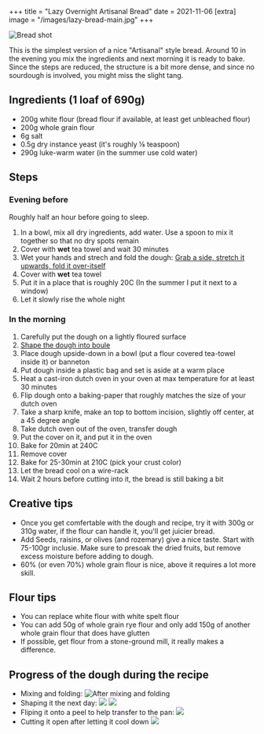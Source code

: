 +++
title = "Lazy Overnight Artisanal Bread"
date = 2021-11-06
[extra]
image = "/images/lazy-bread-main.jpg"
+++

![Bread shot](/images/lazy-bread-main.jpg)

This is the simplest version of a nice "Artisanal" style bread.
Around 10 in the evening you mix the ingredients and next morning it is ready to bake.
Since the steps are reduced, the structure is a bit more dense, and since no sourdough is involved, you might miss the slight tang.

## Ingredients (1 loaf of 690g)

- 200g white flour (bread flour if available, at least get unbleached flour)
- 200g whole grain flour
- 6g salt
- 0.5g dry instance yeast (it's roughly ⅛ teaspoon)
- 290g luke-warm water (in the summer use cold water)

## Steps
### Evening before
Roughly half an hour before going to sleep.

1. In a bowl, mix all dry ingredients, add water. Use a spoon to mix it together so that no dry spots remain
2. Cover with **wet** tea towel and wait 30 minutes
3. Wet your hands and strech and fold the dough: [Grab a side, stretch it upwards, fold it over-itself](https://www.theclevercarrot.com/2020/05/how-to-stretch-and-fold-sourdough/)
4. Cover with **wet** tea towel
5. Put it in a place that is roughly 20C (In the summer I put it next to a window)
6. Let it slowly rise the whole night

### In the morning

1. Carefully put the dough on a lightly floured surface
3. [Shape the dough into boule](https://www.youtube.com/watch?t=28&v=pmTPL2J8OZk)
4. Place dough upside-down in a bowl (put a flour covered tea-towel inside it) or banneton
5. Put dough inside a plastic bag and set is aside at a warm place
6. Heat a cast-iron dutch oven in your oven at max temperature for at least 30 minutes
7. Flip dough onto a baking-paper that roughly matches the size of your dutch oven
8. Take a sharp knife, make an top to bottom incision, slightly off center, at a 45 degree angle
9. Take dutch oven out of the oven, transfer dough
10. Put the cover on it, and put it in the oven
11. Bake for 20min at 240C
12. Remove cover
13. Bake for 25-30min at 210C (pick your crust color)
14. Let the bread cool on a wire-rack
15. Wait 2 hours before cutting into it, the bread is still baking a bit

## Creative tips
- Once you get comfertable with the dough and recipe, try it with 300g or 310g water, if the flour can handle it, you'll get juicier bread.
- Add Seeds, raisins, or olives (and rozemary) give a nice taste. Start with 75-100gr inclusie. Make sure to presoak the dried fruits, but remove excess moisture before adding to dough.
- 60% (or even 70%) whole grain flour is nice, above it requires a lot more skill.

## Flour tips
- You can replace white flour with white spelt flour
- You can add 50g of whole grain rye flour and only add 150g of another whole grain flour that does have glutten
- If possible, get flour from a stone-ground mill, it really makes a difference.


## Progress of the dough during the recipe

- Mixing and folding: ![After mixing and folding](/images/lazy-bread-after-mixing-and-folding.jpg)
- Shaping it the next day: ![](/images/lazy-bread-final-shaping-result.jpg)
  ![](/images/lazy-bread-final-shaping-result-2.jpg)
- Fliping it onto a peel to help transfer to the pan: ![](/images/lazy-bread-ready-for-baking.jpg)
- Cutting it open after letting it cool down ![](/images/lazy-bread-crumb-structure.jpg)